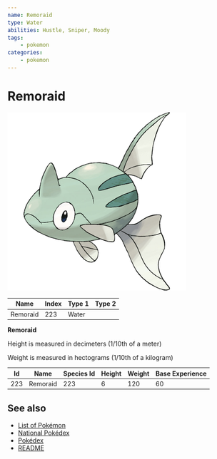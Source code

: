 ```yaml
---
name: Remoraid
type: Water
abilities: Hustle, Sniper, Moody
tags:
    - pokemon
categories:
    - pokemon
---
```


# Remoraid


![Remoraid](images/223.png)

| **Name** | **Index** | **Type 1** | **Type 2** |
|----|----|----|----|
| Remoraid | 223 | Water  |  |

**Remoraid** 


Height is measured in decimeters (1/10th of a meter)

Weight is measured in hectograms (1/10th of a kilogram)

| **Id** | **Name** | **Species Id** | **Height** | **Weight** | **Base Experience** |
|--------|----------|----------------|------------|------------|---------------------|
| 223 | Remoraid | 223 | 6 | 120 | 60 |


## See also

- [List of Pokémon](../pokemon.md)
- [National Pokédex](../national_pokedex.md)
- [Pokédex](../pokedex.md)
- [README](../README.md)
